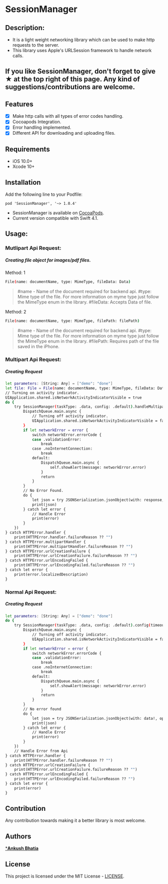 # SessionManager

## Description:
- It is a light weight networking library which can be used to make http requests to the server.
- This library uses Apple's URLSession framework to handle network calls.

## If you like SessionManager, don't forget to give ★ at the top right of this page. Any kind of suggestions/contributions are welcome.

## Features

- [x] Make http calls with all types of error codes handling.
- [x] Cocoapods Integration.
- [x] Error handling implemented.
- [x] Different API for downloading and uploading files.

## Requirements

- iOS 10.0+
- Xcode 10+

## Installation

Add the following line to your Podfile:

```
pod 'SessionManager', '~> 1.0.4'
```

- SessionManager is available on [CocoaPods](https://cocoapods.org).
- Current version compatible with Swift 4.1.


## Usage:

### Mutlipart Api Request:
##### Creating file object for images/pdf files.

Method: 1
```sh
File(name: documentName, type: MimeType, fileData: Data)
```
> #name - Name of the document required for backend api.
> #type: Mime type of the file. For more information on myme type just follow the MimeType enum in the library.
> #fileData: Accepts Data of file.

Method: 2
```sh
File(name: documentName, type: MimeType, filePath: filePath)
```
> #name - Name of the document required for backend api.
> #type: Mime type of the file. For more information on myme type just follow the MimeType enum in the library.
> #filePath: Requires path of the file saved in the iPhone.

### Multipart Api Request:
##### Creating Request

```sh
let parameters: [String: Any] = ["demo": "done"]
let file: File = File(name: documentName, type: MimeType, fileData: Data)
// Turning on activity indicator.
UIApplication.shared.isNetworkActivityIndicatorVisible = true
do {
    try SessionManager(taskType: .data, config: .default).handleMultipart(withRequestUrl: url, httpMethod: .post, params:     params, files: [file], completion: { (data, error) in
        DispatchQueue.main.async {
            // Turning off activity indicator.
            UIApplication.shared.isNetworkActivityIndicatorVisible = false
        }
        if let networkError = error {
            switch networkError.errorCode {
            case .validationError:
                break
            case .noInternetConnection:
                break
            default:
                DispatchQueue.main.async {
                    self.showAlert(message: networkError.error)
                }
                return
            }
        }
        // No Error Found.
        do {
            let json = try JSONSerialization.jsonObject(with: response, options:          JSONSerialization.ReadingOptions.mutableContainers)
            print(json)
        } catch let error {
            // Handle Error
            print(error)
        }
    })
} catch HTTPError.handler {
    print(HTTPError.handler.failureReason ?? "")
} catch HTTPError.multipartHandler {
    print(HTTPError.multipartHandler.failureReason ?? "")
} catch HTTPError.urlCreationFailure {
    print(HTTPError.urlCreationFailure.failureReason ?? "")
} catch HTTPError.urlEncodingFailed {
    print(HTTPError.urlEncodingFailed.failureReason ?? "")
} catch let error {
    print(error.localizedDescription)
}

```

### Normal Api Request:
##### Creating Request

```sh 
let parameters: [String: Any] = ["demo": "done"]
do {
    try SessionManager(taskType: .data, config: .default).config(timeout: 5.0).handle(withRequestUrl: url, httpMethod: .get, params: nil, completion: { (data, error) in
        DispatchQueue.main.async {
            // Turning off activity indicator.
            UIApplication.shared.isNetworkActivityIndicatorVisible = false
        }
        if let networkError = error {
            switch networkError.errorCode {
            case .validationError:
                break
            case .noInternetConnection:
                break
            default:
                DispatchQueue.main.async {
                    self.showAlert(message: networkError.error)
                }
                return
            }
        }
        // No error found
        do {
            let json = try JSONSerialization.jsonObject(with: data!, options: JSONSerialization.ReadingOptions.mutableContainers)
            print(json)
        } catch let error {
            // Handle Error
            print(error)
        }
    })
    // Handle Error from Api
} catch HTTPError.handler {
    print(HTTPError.handler.failureReason ?? "")
} catch HTTPError.urlCreationFailure {
    print(HTTPError.urlCreationFailure.failureReason ?? "")
} catch HTTPError.urlEncodingFailed {
    print(HTTPError.urlEncodingFailed.failureReason ?? "")
} catch let error {
    print(error)
}

```




## Contribution
Any contribution towards making it a better library is most welcome.


## Authors
[***Ankush Bhatia**](https://github.com/ankush-bhatia)

## License
This project is licensed under the MIT License -  [LICENSE](LICENSE).






